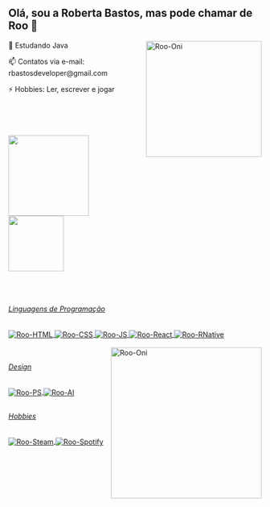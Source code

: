## Olá, sou a Roberta Bastos, mas pode chamar de Roo 👋

   <div style="display: inline_block">
      <img align="right" alt="Roo-Oni" width=230" src="https://www.gamersdecide.com/sites/default/files/oni-meeps-thoughts_10.jpg">
      <p>🌱 Estudando Java</p>
      <p>📫 Contatos via e-mail: rbastosdeveloper@gmail.com</p>
      <p>⚡ Hobbies: Ler, escrever e jogar</p><br>
  </div>
  
  ##

  <div style="display: inline_block">
    <a href="https://github.com/roobastos"><br>
    <img height="160em" src="https://github-readme-stats.vercel.app/api?username=roobastos&show_icons=true&theme=tokyonight&include_all_commits=true&count_private=true"/>
    <img height="110em" src="https://github-readme-stats.vercel.app/api/top-langs/?username=roobastos&layout=compact&langs_count=7&theme=tokyonight"/>
  </div>
  
  ##
  
  <div style="display: inline_block"><br>
    <h6>Linguagens de Programação</h6>
    <img align="center" alt="Roo-HTML" src="https://img.shields.io/badge/HTML5-E34F26?style=for-the-badge&logo=html5&logoColor=white">
    <img align="center" alt="Roo-CSS" src="https://img.shields.io/badge/CSS3-1572B6?style=for-the-badge&logo=css3&logoColor=white">
    <img align="center" alt="Roo-JS" src="https://img.shields.io/badge/JavaScript-F7DF1E?style=for-the-badge&logo=javascript&logoColor=black">
    <img align="center" alt="Roo-React" src="https://img.shields.io/badge/React-20232A?style=for-the-badge&logo=react&logoColor=61DAFB">
    <img align="center" alt="Roo-RNative" src="https://img.shields.io/badge/React_Native-20232A?style=for-the-badge&logo=react&logoColor=61DAFB"><br><br>
    <img align="right" alt="Roo-Oni" width="300" src="https://cdn.forums.klei.com/monthly_2018_06/PDqEA7V.gif.22fc48573c96a7b3256a4000e171c64b.gif">
  </div>
 
  ##
  
  <div>
    <h6>Design</h6>
    <img align="center" alt="Roo-PS" src="https://aleen42.github.io/badges/src/photoshop.svg">
    <img align="center" alt="Roo-AI" src="https://aleen42.github.io/badges/src/illustrator.svg">
  </div>
  
  ##
  
  <div>
    <h6>Hobbies</h6>
    <a href="https://steamcommunity.com/profiles/76561198350386584/" target="_blank">
      <img align="center" alt="Roo-Steam" src="https://img.shields.io/badge/Steam-000000?style=for-the-badge&logo=steam&logoColor=white">
    </a>
    <a href="https://open.spotify.com/user/12166828064" target="_blank">
      <img align="center" alt="Roo-Spotify" src="https://img.shields.io/badge/Spotify-1ED760?&style=for-the-badge&logo=spotify&logoColor=white">
    </a>
  </div>
